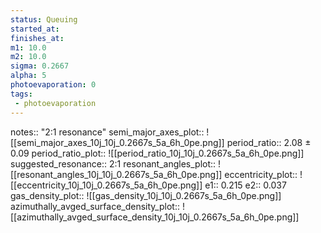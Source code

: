 ```yaml
---
status: Queuing
started_at:
finishes_at:
m1: 10.0
m2: 10.0
sigma: 0.2667
alpha: 5
photoevaporation: 0
tags:
 - photoevaporation
---
```


notes:: "2:1 resonance"
semi_major_axes_plot:: ![[semi_major_axes_10j_10j_0.2667s_5a_6h_0pe.png]]
period_ratio:: 2.08 ± 0.09
period_ratio_plot:: ![[period_ratio_10j_10j_0.2667s_5a_6h_0pe.png]]
suggested_resonance:: 2:1
resonant_angles_plot:: ![[resonant_angles_10j_10j_0.2667s_5a_6h_0pe.png]]
eccentricity_plot:: ![[eccentricity_10j_10j_0.2667s_5a_6h_0pe.png]]
e1:: 0.215
e2:: 0.037
gas_density_plot:: ![[gas_density_10j_10j_0.2667s_5a_6h_0pe.png]]
azimuthally_avged_surface_density_plot:: ![[azimuthally_avged_surface_density_10j_10j_0.2667s_5a_6h_0pe.png]]
